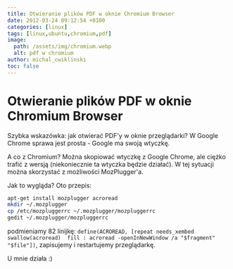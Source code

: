 ```yaml
---
title: Otwieranie plików PDF w oknie Chromium Browser
date: 2012-03-24 09:12:54 +0100
categories: [linux]
tags: [linux,ubuntu,chromium,pdf]
image:
  path: /assets/img/chromium.webp
  alt: pdf w chromium
author: michal_cwiklinski
toc: false
---
```


# Otwieranie plików PDF w oknie Chromium Browser

Szybka wskazówka: jak otwierać PDF'y w oknie przeglądarki? W Google Chrome sprawa jest prosta - Google ma swoją wtyczkę. 

A co z Chromium? Można skopiować wtyczkę z Google Chrome, ale ciężko trafić z wersją (niekoniecznie ta wtyczka będzie działać). W tej sytuacji można skorzystać z możliwości MozPlugger'a.

Jak to wygląda? Oto przepis:
```bash
apt-get install mozplugger acroread
mkdir ~/.mozplugger
cp /etc/mozpluggerrc ~/.mozplugger/mozpluggerrc
gedit ~/.mozplugger/mozpluggerrc
```
podmieniamy 82 linijkę: `define(ACROREAD, [repeat needs_xembed swallow(acroread)  fill : acroread -openInNewWindow /a "$fragment" "$file"])`, zapisujemy i restartujemy przeglądarkę.

U mnie działa :)